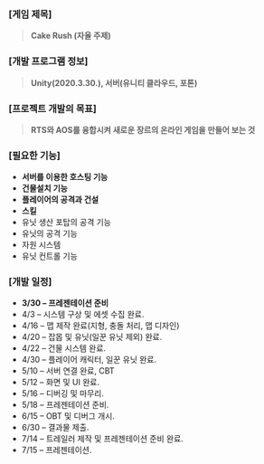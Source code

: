### [게임 제목] ###
> **Cake Rush (자율 주제)**

### [개발 프로그램 정보] ###
> **Unity(2020.3.30.), 서버(유니티 클라우드, 포톤)**

### [프로젝트 개발의 목표] ###
> **RTS와 AOS를 융합시켜 새로운 장르의 온라인 게임을 만들어 보는 것**

### [필요한 기능] ###
* **서버를 이용한 호스팅 기능**
* **건물설치 기능**
* **플레이어의 공격과 건설**
* **스킬**
* 유닛 생산 포탑의 공격 기능
* 유닛의 공격 기능
* 자원 시스템
* 유닛 컨트롤 기능

### [개발 일정] ###
* **3/30 – 프레젠테이션 준비**
* 4/3 – 시스템 구상 및 에셋 수집 완료.
* 4/16 – 맵 제작 완료(지형, 충돌 처리, 맵 디자인) 
* 4/20 – 잡몹 및 유닛(일꾼 유닛 제외) 완료. 
* 4/22 – 건물 시스템 완료.
* 4/30 – 플레이어 캐릭터, 일꾼 유닛 완료.
* 5/10 – 서버 연결 완료, CBT
* 5/12 – 화면 및 UI 완료.
* 5/16 – 디버깅 및 마무리.
* 5/18 – 프레젠테이션 준비.
* 6/15 – OBT 및 디버그 개시.
* 6/30 – 결과물 제출.
* 7/14 – 트레일러 제작 및 프레젠테이션 준비 완료.  
* 7/15 – 프레젠테이션.




